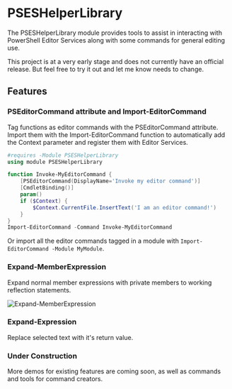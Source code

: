 # PSESHelperLibrary

The PSESHelperLibrary module provides tools to assist in interacting with PowerShell Editor Services along with some
commands for general editing use.

This project is at a very early stage and does not currently have an official release. But feel free to try it out
and let me know needs to change.

## Features

### PSEditorCommand attribute and Import-EditorCommand

Tag functions as editor commands with the PSEditorCommand attribute.  Import them with the Import-EditorCommand
function to automatically add the Context parameter and register them with Editor Services.

```powershell
#requires -Module PSESHelperLibrary
using module PSESHelperLibrary

function Invoke-MyEditorCommand {
    [PSEditorCommand(DisplayName='Invoke my editor command')]
    [CmdletBinding()]
    param()
    if ($Context) {
        $Context.CurrentFile.InsertText('I am an editor command!')
    }
}
Import-EditorCommand -Command Invoke-MyEditorCommand
```

Or import all the editor commands tagged in a module with `Import-EditorCommand -Module MyModule`.

### Expand-MemberExpression

Expand normal member expressions with private members to working reflection statements.

![Expand-MemberExpression](https://cloud.githubusercontent.com/assets/24977523/24843248/fa03ee76-1d6e-11e7-97ad-56e1677ae820.gif)

### Expand-Expression

Replace selected text with it's return value.

### Under Construction

More demos for existing features are coming soon, as well as commands and tools for command creators.

